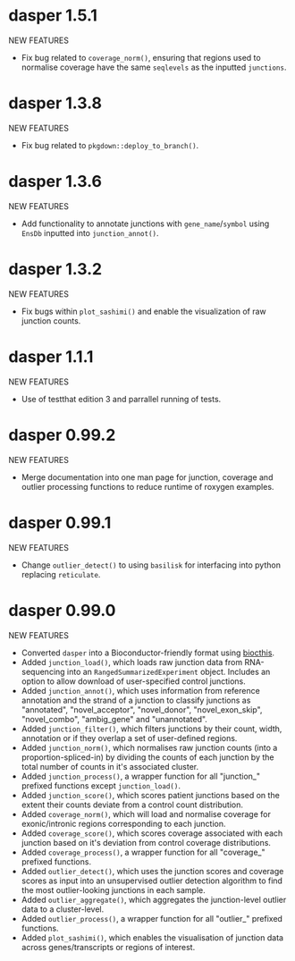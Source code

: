 # dasper 1.5.1

NEW FEATURES

* Fix bug related to `coverage_norm()`, ensuring that regions used to normalise coverage have the same `seqlevels` as the inputted `junctions`. 

# dasper 1.3.8

NEW FEATURES

* Fix bug related to `pkgdown::deploy_to_branch()`. 

# dasper 1.3.6

NEW FEATURES

* Add functionality to annotate junctions with `gene_name`/`symbol` using `EnsDb` inputted into `junction_annot()`. 

# dasper 1.3.2

NEW FEATURES

* Fix bugs within `plot_sashimi()` and enable the visualization of raw junction counts. 

# dasper 1.1.1

NEW FEATURES

* Use of testthat edition 3 and parrallel running of tests. 

# dasper 0.99.2

NEW FEATURES

* Merge documentation into one man page for junction, coverage and outlier processing functions to reduce runtime of roxygen examples. 

# dasper 0.99.1

NEW FEATURES

* Change `outlier_detect()` to using `basilisk` for interfacing into python replacing `reticulate`.

# dasper 0.99.0

NEW FEATURES

* Converted `dasper` into a Bioconductor-friendly format using [biocthis](https://lcolladotor.github.io/biocthis/).
* Added `junction_load()`, which loads raw junction data from RNA-sequencing into an `RangedSummarizedExperiment` object. Includes an option to allow download of user-specified control junctions.
* Added `junction_annot()`, which uses information from reference annotation and the strand of a junction to classify junctions as "annotated", "novel_acceptor", "novel_donor", "novel_exon_skip", "novel_combo", "ambig_gene" and "unannotated".
* Added `junction_filter()`, which filters junctions by their count, width, annotation or if they overlap a set of user-defined regions.
* Added `junction_norm()`, which normalises raw junction counts (into a proportion-spliced-in) by dividing the counts of each junction by the total number of counts in it's associated cluster.
* Added `junction_process()`, a wrapper function for all "junction_" prefixed functions except `junction_load()`. 
* Added `junction_score()`, which scores patient junctions based on the extent their counts deviate from a control count distribution.
* Added `coverage_norm()`, which will load and normalise coverage for exonic/intronic regions corresponding to each junction.
* Added `coverage_score()`, which scores coverage associated with each junction based on it's deviation from control coverage distributions. 
* Added `coverage_process()`, a wrapper function for all "coverage_" prefixed functions. 
* Added `outlier_detect()`, which uses the junction scores and coverage scores as input into an unsupervised outlier detection algorithm to find the most outlier-looking junctions in each sample. 
* Added `outlier_aggregate()`, which aggregates the junction-level outlier data to a cluster-level. 
* Added `outlier_process()`, a wrapper function for all "outlier_" prefixed functions. 
* Added `plot_sashimi()`, which enables the visualisation of junction data across genes/transcripts or regions of interest.

